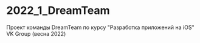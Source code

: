 # 2022_1_DreamTeam
Проект команды DreamTeam по курсу "Разработка приложений на iOS" VK Group (весна 2022)
